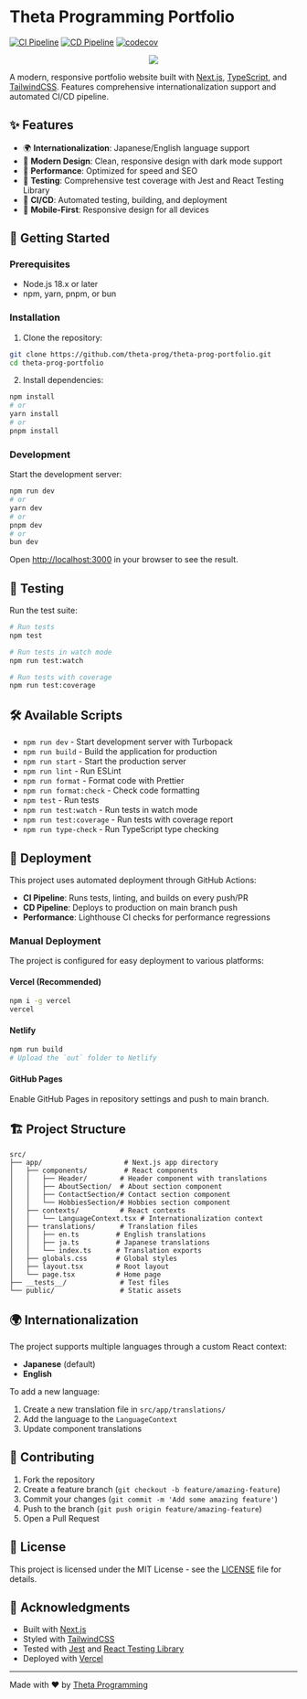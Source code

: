 # Theta Programming Portfolio

[![CI Pipeline](https://github.com/theta-prog/theta-prog-portfolio/actions/workflows/ci.yml/badge.svg)](https://github.com/theta-prog/theta-prog-portfolio/actions/workflows/ci.yml)
[![CD Pipeline](https://github.com/theta-prog/theta-prog-portfolio/actions/workflows/cd.yml/badge.svg)](https://github.com/theta-prog/theta-prog-portfolio/actions/workflows/cd.yml)
[![codecov](https://codecov.io/gh/theta-prog/theta-prog-portfolio/branch/main/graph/badge.svg)](https://codecov.io/gh/theta-prog/theta-prog-portfolio)

<p align="center">
  <img src="src/app/favicon.ico" />
</p>

A modern, responsive portfolio website built with [Next.js](https://nextjs.org/), [TypeScript](https://www.typescriptlang.org/), and [TailwindCSS](https://tailwindcss.com/). Features comprehensive internationalization support and automated CI/CD pipeline.

## ✨ Features

- 🌍 **Internationalization**: Japanese/English language support
- 🎨 **Modern Design**: Clean, responsive design with dark mode support
- 🚀 **Performance**: Optimized for speed and SEO
- 🧪 **Testing**: Comprehensive test coverage with Jest and React Testing Library
- 🔄 **CI/CD**: Automated testing, building, and deployment
- 📱 **Mobile-First**: Responsive design for all devices

## 🚀 Getting Started

### Prerequisites

- Node.js 18.x or later
- npm, yarn, pnpm, or bun

### Installation

1. Clone the repository:
```bash
git clone https://github.com/theta-prog/theta-prog-portfolio.git
cd theta-prog-portfolio
```

2. Install dependencies:
```bash
npm install
# or
yarn install
# or
pnpm install
```

### Development

Start the development server:

```bash
npm run dev
# or
yarn dev
# or
pnpm dev
# or
bun dev
```

Open [http://localhost:3000](http://localhost:3000) in your browser to see the result.

## 🧪 Testing

Run the test suite:

```bash
# Run tests
npm test

# Run tests in watch mode
npm run test:watch

# Run tests with coverage
npm run test:coverage
```

## 🛠️ Available Scripts

- `npm run dev` - Start development server with Turbopack
- `npm run build` - Build the application for production
- `npm run start` - Start the production server
- `npm run lint` - Run ESLint
- `npm run format` - Format code with Prettier
- `npm run format:check` - Check code formatting
- `npm test` - Run tests
- `npm run test:watch` - Run tests in watch mode
- `npm run test:coverage` - Run tests with coverage report
- `npm run type-check` - Run TypeScript type checking

## 🚀 Deployment

This project uses automated deployment through GitHub Actions:

- **CI Pipeline**: Runs tests, linting, and builds on every push/PR
- **CD Pipeline**: Deploys to production on main branch push
- **Performance**: Lighthouse CI checks for performance regressions

### Manual Deployment

The project is configured for easy deployment to various platforms:

#### Vercel (Recommended)
```bash
npm i -g vercel
vercel
```

#### Netlify
```bash
npm run build
# Upload the `out` folder to Netlify
```

#### GitHub Pages
Enable GitHub Pages in repository settings and push to main branch.

## 🏗️ Project Structure

```
src/
├── app/                    # Next.js app directory
│   ├── components/         # React components
│   │   ├── Header/        # Header component with translations
│   │   ├── AboutSection/  # About section component
│   │   ├── ContactSection/# Contact section component
│   │   └── HobbiesSection/# Hobbies section component
│   ├── contexts/          # React contexts
│   │   └── LanguageContext.tsx # Internationalization context
│   ├── translations/      # Translation files
│   │   ├── en.ts         # English translations
│   │   ├── ja.ts         # Japanese translations
│   │   └── index.ts      # Translation exports
│   ├── globals.css       # Global styles
│   ├── layout.tsx        # Root layout
│   └── page.tsx          # Home page
├── __tests__/             # Test files
└── public/                # Static assets
```

## 🌍 Internationalization

The project supports multiple languages through a custom React context:

- **Japanese** (default)
- **English**

To add a new language:

1. Create a new translation file in `src/app/translations/`
2. Add the language to the `LanguageContext`
3. Update component translations

## 🤝 Contributing

1. Fork the repository
2. Create a feature branch (`git checkout -b feature/amazing-feature`)
3. Commit your changes (`git commit -m 'Add some amazing feature'`)
4. Push to the branch (`git push origin feature/amazing-feature`)
5. Open a Pull Request

## 📄 License

This project is licensed under the MIT License - see the [LICENSE](LICENSE) file for details.

## 🙏 Acknowledgments

- Built with [Next.js](https://nextjs.org/)
- Styled with [TailwindCSS](https://tailwindcss.com/)
- Tested with [Jest](https://jestjs.io/) and [React Testing Library](https://testing-library.com/)
- Deployed with [Vercel](https://vercel.com/)

---

Made with ❤️ by [Theta Programming](https://github.com/theta-prog)
